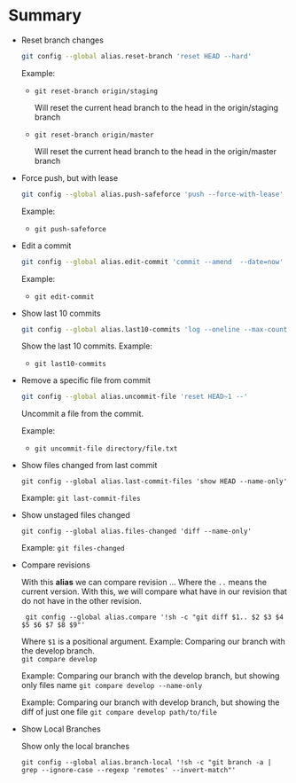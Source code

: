 # Summary

- Reset branch changes

    ```bash
    git config --global alias.reset-branch 'reset HEAD --hard' 
    ```
    Example: 
    
    - `git reset-branch origin/staging`

        Will reset the current head branch to the head in the origin/staging branch 

    - `git reset-branch origin/master`

        Will reset the current head branch to the head in the origin/master branch 

- Force push, but with lease

    ```bash
    git config --global alias.push-safeforce 'push --force-with-lease'
    ```

    Example: 

    - `git push-safeforce`

- Edit a commit

    ```bash
    git config --global alias.edit-commit 'commit --amend  --date=now'
    ```

    Example: 

    - `git edit-commit` 

- Show last 10 commits

    ```bash
    git config --global alias.last10-commits 'log --oneline --max-count=10'
    ```

    Show the last 10 commits.
    Example:  

    - `git last10-commits`

- Remove a specific file from commit

    ```bash
    git config --global alias.uncommit-file 'reset HEAD~1 --'
    ```

    Uncommit a file from the commit.

    Example:  

    - `git uncommit-file directory/file.txt`

 - Show files changed from last commit

   ```shell
   git config --global alias.last-commit-files 'show HEAD --name-only'
   ```

   Example:
   `git last-commit-files`

 - Show unstaged files changed

   ```shell
   git config --global alias.files-changed 'diff --name-only'
   ```

   Example:
   `git files-changed`

- Compare revisions

  With this **alias** we can compare revision ... Where the `..` means the current version.
  With this, we will compare what have in our revision that do not have in the other revision.    
  ```shell
   git config --global alias.compare '!sh -c "git diff $1.. $2 $3 $4 $5 $6 $7 $8 $9"'  
  ```
  Where `$1` is a positional argument.
  Example: Comparing our branch with the develop branch.    
  `git compare develop` 

  Example: Comparing our branch with the develop branch, but showing only files name
  `git compare develop --name-only`

  Example: Comparing our branch with develop branch, but showing the diff of just one file
  `git compare develop path/to/file`

- Show Local Branches

  Show only the local branches
  ```shell
  git config --global alias.branch-local '!sh -c "git branch -a | grep --ignore-case --regexp 'remotes' --invert-match"'
  ``` 
